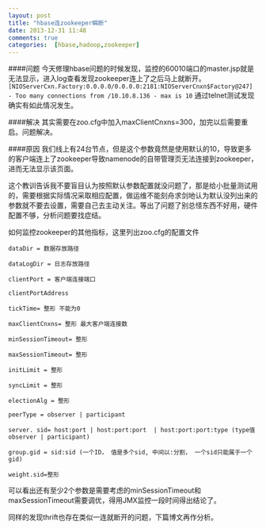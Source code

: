 ```yaml
---
layout: post
title: "hbase连zookeeper瞬断"
date: 2013-12-31 11:48
comments: true
categories:  [hbase,hadoop,zookeeper]
---
```


####问题
今天修理hbase问题的时候发现，监控的60010端口的master.jsp就是无法显示，进入log查看发现zookeeper连上了之后马上就断开。
` [NIOServerCxn.Factory:0.0.0.0/0.0.0.0:2181:NIOServerCnxn$Factory@247] - Too many connections from /10.10.8.136 - max is 10 `
通过telnet测试发现确实有如此情况发生。

<!-- more -->

####解决
其实需要在zoo.cfg中加入maxClientCnxns=300，加完以后需要重启。问题解决。

####原因
我们线上有24台节点，但是这个参数竟然是使用默认的10，导致更多的客户端连上了zookeeper导致namenode的自带管理页无法连接到zookeeper，进而无法显示该页面。

这个教训告诉我不要盲目认为按照默认参数配置就没问题了，那是给小批量测试用的，需要根据实际情况采取相应配置，做运维不能刻舟求剑地认为默认没列出来的参数就不要去设置，需要自己去主动关注。等出了问题了别总怪东西不好用，硬件配置不够，分析问题要找症结。


如何监控zookeeper的其他指标，这里列出zoo.cfg的配置文件
```
dataDir = 数据存放路径

dataLogDir = 日志存放路径

clientPort = 客户端连接端口

clientPortAddress

tickTime= 整形 不能为0

maxClientCnxns= 整形 最大客户端连接数

minSessionTimeout= 整形

maxSessionTimeout= 整形

initLimit = 整形

syncLimit = 整形

electionAlg = 整形

peerType = observer | participant

server. sid= host:port | host:port:port  | host:port:port:type (type值 observer | participant)

group.gid = sid:sid (一个ID， 值是多个sid, 中间以:分割， 一个sid只能属于一个gid)

weight.sid=整形
```
可以看出还有至少2个参数是需要考虑的minSessionTimeout和maxSessionTimeout需要调优，得用JMX监控一段时间得出结论了。

同样的发现thrift也存在类似一连就断开的问题，下篇博文再作分析。




